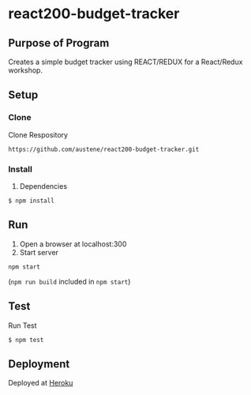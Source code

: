 # react200-budget-tracker

## Purpose of Program
Creates a simple budget tracker using REACT/REDUX for a React/Redux workshop.


## Setup

### Clone
Clone Respository
```
https://github.com/austene/react200-budget-tracker.git
```
### Install
1. Dependencies
```
$ npm install
```

## Run

1. Open a browser at localhost:300
2. Start server
```
npm start
```
(`npm run build` included in `npm start`)

## Test
Run Test
```
$ npm test
```

## Deployment
Deployed at [Heroku](https://ae-react200-budget-tracker.herokuapp.com/)